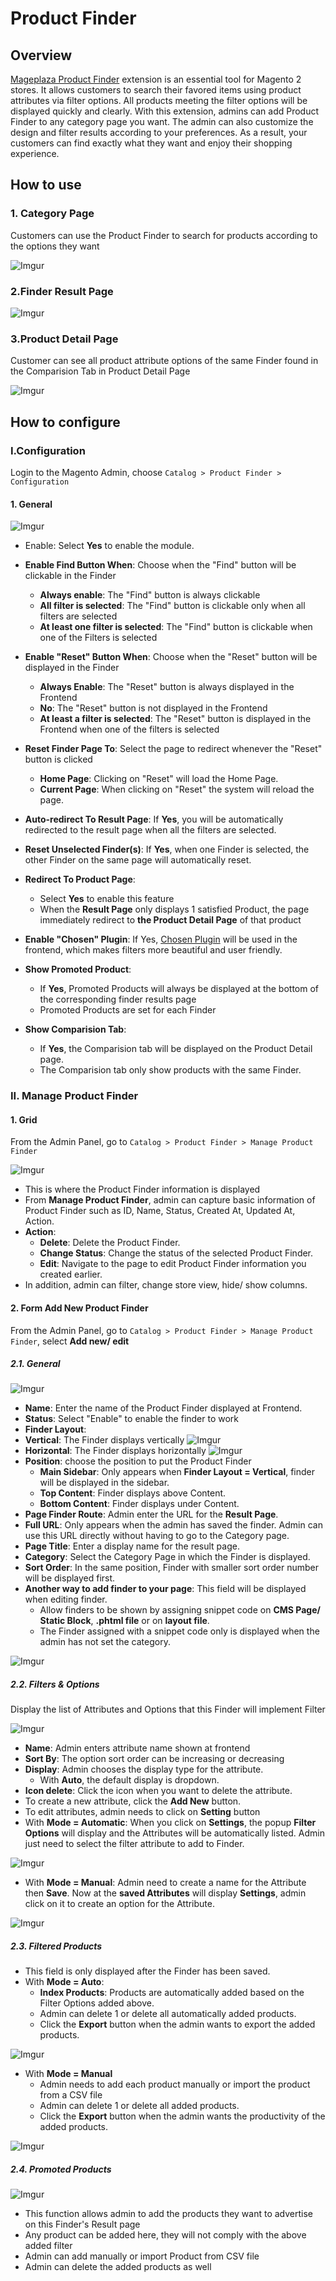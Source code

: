 # Product Finder

## Overview

[Mageplaza Product Finder](https:/mageplaza.com/magento-2-product-finder/) extension is an essential tool for Magento 2 stores. It allows customers to search their favored items using product attributes via filter options. All products meeting the filter options will be displayed quickly and clearly. With this extension, admins can add Product Finder to any category page you want. The admin can also customize the design and filter results according to your preferences. As a result, your customers can find exactly what they want and enjoy their shopping experience.

## How to use

### 1. Category Page
Customers can use the Product Finder to search for products according to the options they want

![Imgur](https://i.imgur.com/0uvbmSq.png)

### 2.Finder Result Page

![Imgur](https://i.imgur.com/8D6MylT.png)

### 3.Product Detail Page

Customer can see all product attribute options of the same Finder found in the Comparision Tab in Product Detail Page

![Imgur](https://i.imgur.com/FqBiI9O.png)

## How to configure

### I.Configuration

Login to the Magento Admin, choose `Catalog > Product Finder > Configuration`

#### 1. General

![Imgur](https://i.imgur.com/PEKIdkY.png)

- Enable: Select **Yes** to enable the module.

- **Enable Find Button When**: Choose when the "Find" button will be clickable in the Finder
  - **Always enable**: The "Find" button is always clickable
  - **All filter is selected**: The "Find" button is clickable only when all filters are selected
  - **At least one filter is selected**: The "Find" button is clickable when one of the Filters is selected
  
- **Enable "Reset" Button When**: Choose when the "Reset" button will be displayed in the Finder
  - **Always Enable**: The "Reset" button is always displayed in the Frontend
  - **No**: The "Reset" button is not displayed in the Frontend
  - **At least a filter is selected**: The "Reset" button is displayed in the Frontend when one of the filters is selected
  
- **Reset Finder Page To**: Select the page to redirect whenever the "Reset" button is clicked
  - **Home Page**: Clicking on "Reset" will load the Home Page.
  - **Current Page**: When clicking on "Reset" the system will reload the page.
  
- **Auto-redirect To Result Page**: If **Yes**, you will be automatically redirected to the result page when all the filters are selected.

- **Reset Unselected Finder(s)**: If **Yes**, when one Finder is selected, the other Finder on the same page will automatically reset.

- **Redirect To Product Page**:
  - Select **Yes** to enable this feature
  - When the **Result Page** only displays 1 satisfied Product, the page immediately redirect to **the Product Detail Page** of that product
  
- **Enable "Chosen" Plugin**: If Yes, [Chosen Plugin](https://harvesthq.github.io/chosen/) will be used in the frontend, which makes filters more beautiful and user friendly.

- **Show Promoted Product**:
  - If **Yes**, Promoted Products will always be displayed at the bottom of the corresponding finder results page
  - Promoted Products are set for each Finder
  
- **Show Comparision Tab**:
  - If **Yes**, the Comparision tab will be displayed on the Product Detail page.
  - The Comparision tab only show products with the same Finder.


### II. Manage Product Finder

#### 1. Grid

From the Admin Panel, go to `Catalog > Product Finder > Manage Product Finder`

![Imgur](https://i.imgur.com/HbdMaa2.png)

- This is where the Product Finder information is displayed
- From **Manage Product Finder**, admin can capture basic information of Product Finder such as ID, Name, Status, Created At, Updated At, Action.
- **Action**:
  - **Delete**: Delete the Product Finder.
  - **Change Status**: Change the status of the selected Product Finder.
  - **Edit**: Navigate to the page to edit Product Finder information you created earlier.
- In addition, admin can filter, change store view, hide/ show columns.

#### 2. Form Add New Product Finder

From the Admin Panel, go to `Catalog > Product Finder > Manage Product Finder`, select **Add new/ edit**

##### 2.1. General

![Imgur](https://i.imgur.com/YuvzaQk.png)

- **Name**: Enter the name of the Product Finder displayed at Frontend.
- **Status**: Select "Enable" to enable the finder to work
- **Finder Layout**:
- **Vertical**: The Finder displays vertically
![Imgur](https://i.imgur.com/jZzXGcu.png)
- **Horizontal**: The Finder displays horizontally
![Imgur](https://i.imgur.com/A0OqLAW.png)
- **Position**: choose the position to put the Product Finder
  - **Main Sidebar**: Only appears when **Finder Layout = Vertical**, finder will be displayed in the sidebar.
  - **Top Content**: Finder displays above Content.
  - **Bottom Content**: Finder displays under Content.
- **Page Finder Route**: Admin enter the URL for the **Result Page**.
 - **Full URL**: Only appears when the admin has saved the finder. Admin can use this URL directly without having to go to the Category page.
- **Page Title**: Enter a display name for the result page.
- **Category**: Select the Category Page in which the Finder is displayed.
- **Sort Order**: In the same position, Finder with smaller sort order number will be displayed first.
- **Another way to add finder to your page**: This field will be displayed when editing finder.
  - Allow finders to be shown by assigning snippet code on **CMS Page/ Static Block**, **.phtml file** or on **layout file**.
  - The Finder assigned with a snippet code only is displayed when the admin has not set the category.

![Imgur](https://i.imgur.com/kB49stc.png)

##### 2.2. Filters & Options

Display the list of Attributes and Options that this Finder will implement Filter

![Imgur](https://i.imgur.com/PINeLQH.png)

- **Name**: Admin enters attribute name shown at frontend
- **Sort By**: The option sort order can be increasing or decreasing  
- **Display**: Admin chooses the display type for the attribute.
  - With **Auto**, the default display is dropdown.
- **Icon delete**: Click the icon when you want to delete the attribute.
- To create a new attribute, click the **Add New** button.
- To edit attributes, admin needs to click on **Setting** button
- With **Mode = Automatic**: When you click on **Settings**, the popup **Filter Options** will display and the Attributes will be automatically listed. Admin just need to select the filter attribute to add to Finder.

![Imgur](https://i.imgur.com/gRFFL8u.png)

- With **Mode = Manual**: Admin need to create a name for the Attribute then **Save**. Now at the **saved Attributes** will display **Settings**, admin click on it to create an option for the Attribute.

![Imgur](https://i.imgur.com/DdnBVjr.png)

##### 2.3. Filtered Products

- This field is only displayed after the Finder has been saved.
- With **Mode = Auto**:
  - **Index Products**: Products are automatically added based on the Filter Options added above.
  - Admin can delete 1 or delete all automatically added products.
  - Click the **Export** button when the admin wants to export the added products.

![Imgur](https://i.imgur.com/6dgXwEH.png)

- With **Mode = Manual**
  - Admin needs to add each product manually or import the product from a CSV file
  - Admin can delete 1 or delete all added products.
  - Click the **Export** button when the admin wants the productivity of the added products.

![Imgur](https://i.imgur.com/0pYAbMV.png)

##### 2.4. Promoted Products

![Imgur](https://i.imgur.com/HhaHw0h.png)

- This function allows admin to add the products they want to advertise on this Finder's Result page
- Any product can be added here, they will not comply with the above added filter
- Admin can add manually or import Product from CSV file
- Admin can delete the added products as well
